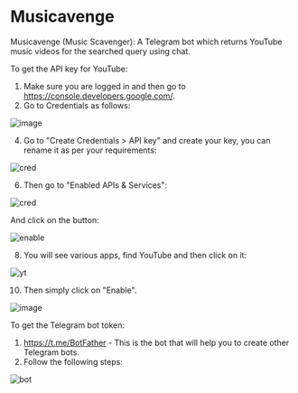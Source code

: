 # Musicavenge
Musicavenge (Music Scavenger): A Telegram bot which returns YouTube music videos for the searched query using chat.

To get the API key for YouTube:
1. Make sure you are logged in and then go to https://console.developers.google.com/.
2. Go to Credentials as follows:

![image](https://github.com/user-attachments/assets/6c684fd2-6fc1-48db-8b46-bdaeccc3ec73)

4. Go to "Create Credentials > API key" and create your key, you can rename it as per your requirements:

![cred](https://github.com/user-attachments/assets/414c8961-2c91-4493-8c88-63b7ad2b3e11)

6. Then go to "Enabled APIs & Services":

![cred](https://github.com/user-attachments/assets/8b9bb4ee-87d9-44d3-a6e2-897d4d68fa34)

   And click on the button:
   
![enable](https://github.com/user-attachments/assets/699b974f-495b-4231-a3f0-b2de9c715b88)

8. You will see various apps, find YouTube and then click on it:

![yt](https://github.com/user-attachments/assets/549ab059-4c53-444e-8722-c33a7001bdcd)

10. Then simply click on "Enable".

![image](https://github.com/user-attachments/assets/72bee5e3-c526-40e1-8311-48e38fd67eab)


To get the Telegram bot token:
1. https://t.me/BotFather - This is the bot that will help you to create other Telegram bots.
2. Follow the following steps:

![bot](https://github.com/user-attachments/assets/68eb16c5-5051-4b4c-bee9-ef5671cf3aae)



